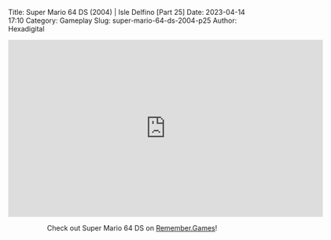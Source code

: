 Title: Super Mario 64 DS (2004) | Isle Delfino [Part 25]
Date: 2023-04-14 17:10
Category: Gameplay
Slug: super-mario-64-ds-2004-p25
Author: Hexadigital

<center><iframe src="https://www.youtube.com/embed/J5MGRLskHHw?feature=oembed" allow="accelerometer; autoplay; encrypted-media; gyroscope; picture-in-picture" width="640" height="360" frameborder="0"></iframe>

Check out Super Mario 64 DS on [Remember.Games](https://remember.games/game/2250/super-mario-64-ds/)!</center>
